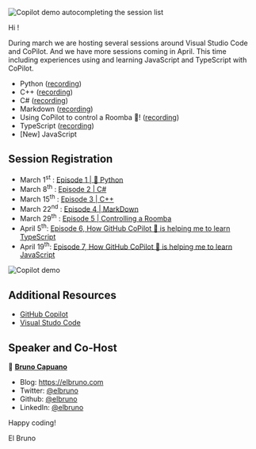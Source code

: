 ![Copilot demo autocompleting the session list](https://brunocapuano.files.wordpress.com/2022/02/2022-02-01-copilot-session-series-header-1.gif?w=650)

Hi !

During march we are hosting several sessions around Visual Studio Code and CoPilot. And we have more sessions coming in April. This time including experiences using and learning JavaScript and TypeScript with CoPilot.

- Python ([recording](https://aka.ms/GitHubCoPilotEN1/5))
- C++ ([recording](https://aka.ms/GitHubCoPilotEN2/5))
- C# ([recording](https://aka.ms/GitHubCoPilotEN3/5))
- Markdown ([recording](https://aka.ms/GitHubCoPilotEN4/5))
- Using CoPilot to control a Roomba 🤖! ([recording](https://aka.ms/GitHubCoPilotEN5/5))
- TypeScript ([recording](https://www.youtube.com/watch?v=ynPfGlNGYZA&ab_channel=MicrosoftReactor))
- [New] JavaScript

## Session Registration

- March 1<sup>st</sup> : [Episode 1 | 🐍 Python](https://aka.ms/GitHubCoPilotEN1/5)
- March 8<sup>th</sup> : [Episode 2 | C#](https://aka.ms/GitHubCoPilotEN2/5)
- March 15<sup>th</sup> : [Episode 3 | C++](https://aka.ms/GitHubCoPilotEN3/5)
- March 22<sup>nd</sup> : [Episode 4 | MarkDown](https://aka.ms/GitHubCoPilotEN4/5)
- March 29<sup>th</sup> : [Episode 5 | Controlling a Roomba](https://aka.ms/GitHubCoPilotEN5/5)
- April 5<sup>th</sup>: [Episode 6, How GitHub CoPilot 🤖 is helping me to learn TypeScript](https://www.youtube.com/watch?v=ynPfGlNGYZA&ab_channel=MicrosoftReactor)
- April 19<sup>th</sup>: [Episode 7, How GitHub CoPilot 🤖 is helping me to learn JavaScript](https://www.meetup.com/Microsoft-Reactor-Toronto/events/284609940/)

![Copilot demo](https://brunocapuano.files.wordpress.com/2021/07/copilot-addfournumbers.gif?w=750)

## Additional Resources

- [GitHub Copilot](https://copilot.github.com/)
- [Visual Studo Code](https://code.visualstudio.com/)

## Speaker and Co-Host

👤 **[Bruno Capuano](http://aka.ms/elbruno)**

* Blog: https://elbruno.com
* Twitter: [@elbruno](https://twitter.com/elbruno)
* Github: [@elbruno](https://github.com/elbruno)
* LinkedIn: [@elbruno](https://linkedin.com/in/elbruno)

Happy coding!

El Bruno
